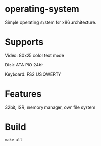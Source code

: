 # operating-system
Simple operating system for x86 architecture.

# Supports
Video: 80x25 color text mode

Disk: ATA PIO 24bit

Keyboard: PS2 US QWERTY

# Features
32bit, ISR, memory manager, own file system

# Build
```make all```
